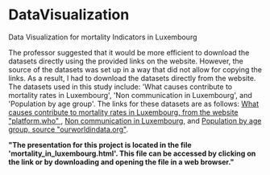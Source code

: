 # DataVisualization
Data Visualization for mortality Indicators in Luxembourg

The professor suggested that it would be more efficient to download the datasets directly using the provided links on the website. However, the source of the datasets was set up in a way that did not allow for copying the links. As a result, I had to download the datasets directly from the website. The datasets used in this study include: 'What causes contribute to mortality rates in Luxembourg', 'Non communication in Luxembourg', and 'Population by age group'. The links for these datasets are as follows: <a href="https://platform.who.int/mortality/countries/country-details/MDB/luxembourg">What causes contribute to mortality rates in Luxembourg, from the website "platform.who" </a>, <a href="https://platform.who.int/mortality/themes/theme-details/MDB/noncommunicable-diseases">Non communication in Luxembourg</a>, and <a href="https://ourworldindata.org/age-structure">Population by age group, source "ourworldindata.org"</a>.



<strong>
"The presentation for this project is located in the file 'mortality_in_luxembourg.html'. This file can be accessed by clicking on the link or by downloading and opening the file in a web browser."
</strong>
